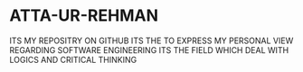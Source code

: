 # ATTA-UR-REHMAN
ITS MY REPOSITRY ON GITHUB
ITS THE TO EXPRESS MY PERSONAL VIEW REGARDING SOFTWARE ENGINEERING 
ITS THE FIELD WHICH DEAL WITH LOGICS AND CRITICAL THINKING 
